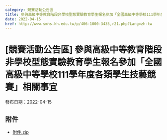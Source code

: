 ```yaml
---
category: 競賽活動公告區
title: 參與高級中等教育階段非學校型態實驗教育學生報名參加「全國高級中等學校111學年度各類學生技藝競賽」相關事宜
date: 2022-04-15
href: http://www.smhs.kh.edu.tw/p/406-1000-3435,r21.php?Lang=zh-tw
---
```


# [競賽活動公告區] 參與高級中等教育階段非學校型態實驗教育學生報名參加「全國高級中等學校111學年度各類學生技藝競賽」相關事宜

發布日期：2022-04-15



## 附件

- [附件.zip](https://www.smhs.kh.edu.tw/app/index.php?Action=downloadfile&file=WVhSMFlXTm9MelF3TDNCMFlWOHpNVGt4WHpJNU5qUXdOamhmTURnd05qa3VlbWx3&fname=DGGGROTSYWQO41XX50LKSWHGRK30OOLKDGUWTSKK4125MLVWKPROVTPOUSSSPKPO)
